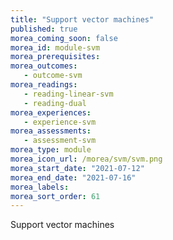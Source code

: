 ```yaml
---
title: "Support vector machines"
published: true
morea_coming_soon: false
morea_id: module-svm
morea_prerequisites:
morea_outcomes:
   - outcome-svm
morea_readings:
   - reading-linear-svm
   - reading-dual
morea_experiences:
   - experience-svm
morea_assessments:
   - assessment-svm
morea_type: module
morea_icon_url: /morea/svm/svm.png
morea_start_date: "2021-07-12"
morea_end_date: "2021-07-16"
morea_labels:
morea_sort_order: 61
---
```

Support vector machines
